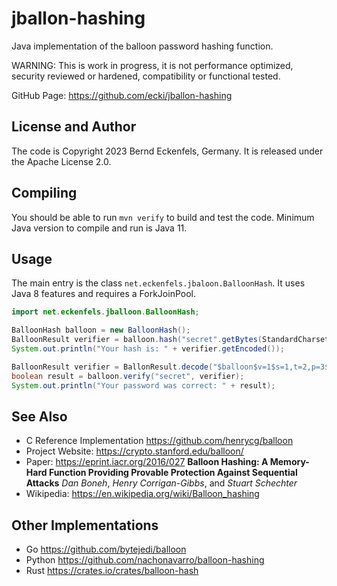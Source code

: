 # jballon-hashing

Java implementation of the balloon password hashing function.

WARNING: This is work in progress, it is not performance optimized, security reviewed or hardened, compatibility or functional tested.

GitHub Page: https://github.com/ecki/jballon-hashing

## License and Author

The code is Copyright 2023 Bernd Eckenfels, Germany. It is released under the Apache License 2.0.

## Compiling

You should be able to run `mvn verify` to build and test the code. Minimum Java version to compile and run is Java 11.

## Usage

The main entry is the class `net.eckenfels.jbaloon.BalloonHash`. It uses Java 8 features and requires a ForkJoinPool.

```java
import net.eckenfels.jballoon.BalloonHash;

BalloonHash balloon = new BalloonHash();
BalloonResult verifier = balloon.hash("secret".getBytes(StandardCharset.UTF8);
System.out.println("Your hash is: " + verifier.getEncoded());

BalloonResult verifier = BallonResult.decode("$balloon$v=1$s=1,t=2,p=3$kl7_gjs1BX_Fy0ye5S5B-nz-MxxZc0P0SIKqnkhj4Wk$06UeQMy3uWRUnPz3CudHI-uw-fg6BR0JDGkjQLn5bVM");
boolean result = balloon.verify("secret", verifier);
System.out.println("Your password was correct: " + result);
```

## See Also

* C Reference Implementation https://github.com/henrycg/balloon
* Project Website: https://crypto.stanford.edu/balloon/
* Paper: https://eprint.iacr.org/2016/027 **Balloon Hashing: A Memory-Hard Function Providing Provable Protection Against Sequential Attacks**
*Dan Boneh*, *Henry Corrigan-Gibbs*, and *Stuart Schechter*
* Wikipedia: https://en.wikipedia.org/wiki/Balloon_hashing

## Other Implementations

* Go https://github.com/bytejedi/balloon
* Python https://github.com/nachonavarro/balloon-hashing
* Rust https://crates.io/crates/balloon-hash
